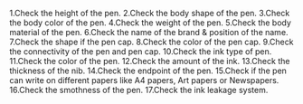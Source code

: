 1.Check the height of the pen.
2.Check the body shape of the pen.
3.Check the body color of the pen.
4.Check the weight of the pen.
5.Check the body material of the pen.
6.Check the name of the brand & position of the name.
7.Check the shape if the pen cap.
8.Check the color of the pen cap.
9.Check the connectivity of the pen and pen cap.
10.Check the ink type of pen.
11.Check the color of the pen.
12.Check the amount of the ink.
13.Check the thickness of the nib.
14.Check the endpoint of the pen.
15.Check if the pen can write on different papers like A4 papers, Art papers or Newspapers.
16.Check the smothness of the pen.
17.Check the ink leakage system.

